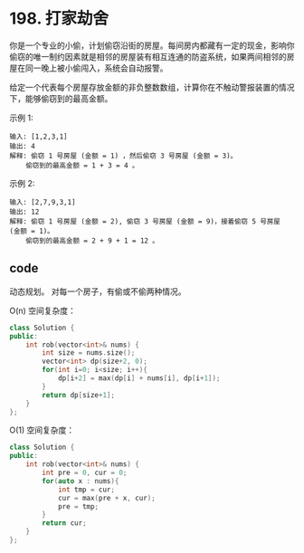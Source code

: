 # 198. 打家劫舍

你是一个专业的小偷，计划偷窃沿街的房屋。每间房内都藏有一定的现金，影响你偷窃的唯一制约因素就是相邻的房屋装有相互连通的防盗系统，如果两间相邻的房屋在同一晚上被小偷闯入，系统会自动报警。

给定一个代表每个房屋存放金额的非负整数数组，计算你在不触动警报装置的情况下，能够偷窃到的最高金额。

示例 1:

    输入: [1,2,3,1]
    输出: 4
    解释: 偷窃 1 号房屋 (金额 = 1) ，然后偷窃 3 号房屋 (金额 = 3)。
        偷窃到的最高金额 = 1 + 3 = 4 。
示例 2:

    输入: [2,7,9,3,1]
    输出: 12
    解释: 偷窃 1 号房屋 (金额 = 2), 偷窃 3 号房屋 (金额 = 9)，接着偷窃 5 号房屋 (金额 = 1)。
        偷窃到的最高金额 = 2 + 9 + 1 = 12 。

## code

动态规划。 对每一个房子，有偷或不偷两种情况。

O(n) 空间复杂度：
```c++
class Solution {
public:
    int rob(vector<int>& nums) {
        int size = nums.size();
        vector<int> dp(size+2, 0);
        for(int i=0; i<size; i++){
            dp[i+2] = max(dp[i] + nums[i], dp[i+1]);
        }
        return dp[size+1];
    }
};
```

O(1) 空间复杂度：
```c++
class Solution {
public:
    int rob(vector<int>& nums) {
        int pre = 0, cur = 0;
        for(auto x : nums){
            int tmp = cur;
            cur = max(pre + x, cur);
            pre = tmp;
        }
        return cur;
    }
};
```
